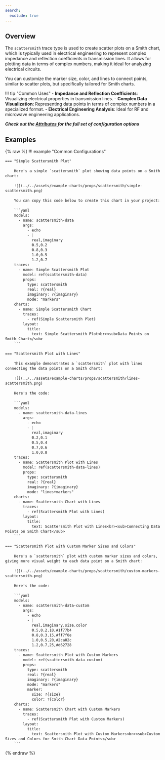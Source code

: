 ```yaml
---
search:
  exclude: true
---
```

<!--start-->
## Overview

The `scattersmith` trace type is used to create scatter plots on a Smith chart, which is typically used in electrical engineering to represent complex impedance and reflection coefficients in transmission lines. It allows for plotting data in terms of complex numbers, making it ideal for analyzing electrical circuits.

You can customize the marker size, color, and lines to connect points, similar to scatter plots, but specifically tailored for Smith charts.

!!! tip "Common Uses"
    - **Impedance and Reflection Coefficients**: Visualizing electrical properties in transmission lines.
    - **Complex Data Visualization**: Representing data points in terms of complex numbers in a specialized format.
    - **Electrical Engineering Analysis**: Ideal for RF and microwave engineering applications.

_**Check out the [Attributes](../configuration/Trace/Props/Scattersmith/#attributes) for the full set of configuration options**_

## Examples

{% raw %}
!!! example "Common Configurations"

    === "Simple Scattersmith Plot"

        Here's a simple `scattersmith` plot showing data points on a Smith chart:

        ![](../../assets/example-charts/props/scattersmith/simple-scattersmith.png)

        You can copy this code below to create this chart in your project:

        ```yaml
        models:
          - name: scattersmith-data
            args:
              - echo
              - |
                real,imaginary
                0.5,0.2
                0.8,0.3
                1.0,0.5
                1.2,0.7
        traces:
          - name: Simple Scattersmith Plot
            model: ref(scattersmith-data)
            props:
              type: scattersmith
              real: ?{real}
              imaginary: ?{imaginary}
              mode: "markers"
        charts:
          - name: Simple Scattersmith Chart
            traces:
              - ref(Simple Scattersmith Plot)
            layout:
              title:
                text: Simple Scattersmith Plot<br><sub>Data Points on Smith Chart</sub>
        ```

    === "Scattersmith Plot with Lines"

        This example demonstrates a `scattersmith` plot with lines connecting the data points on a Smith chart:

        ![](../../assets/example-charts/props/scattersmith/lines-scattersmith.png)

        Here's the code:

        ```yaml
        models:
          - name: scattersmith-data-lines
            args:
              - echo
              - |
                real,imaginary
                0.2,0.1
                0.5,0.4
                0.7,0.6
                1.0,0.8
        traces:
          - name: Scattersmith Plot with Lines
            model: ref(scattersmith-data-lines)
            props:
              type: scattersmith
              real: ?{real}
              imaginary: ?{imaginary}
              mode: "lines+markers"
        charts:
          - name: Scattersmith Chart with Lines
            traces:
              - ref(Scattersmith Plot with Lines)
            layout:
              title:
                text: Scattersmith Plot with Lines<br><sub>Connecting Data Points on Smith Chart</sub>
        ```

    === "Scattersmith Plot with Custom Marker Sizes and Colors"

        Here's a `scattersmith` plot with custom marker sizes and colors, giving more visual weight to each data point on a Smith chart:

        ![](../../assets/example-charts/props/scattersmith/custom-markers-scattersmith.png)

        Here's the code:

        ```yaml
        models:
          - name: scattersmith-data-custom
            args:
              - echo
              - |
                real,imaginary,size,color
                0.5,0.2,10,#1f77b4
                0.8,0.3,15,#ff7f0e
                1.0,0.5,20,#2ca02c
                1.2,0.7,25,#d62728
        traces:
          - name: Scattersmith Plot with Custom Markers
            model: ref(scattersmith-data-custom)
            props:
              type: scattersmith
              real: ?{real}
              imaginary: ?{imaginary}
              mode: "markers"
              marker:
                size: ?{size}
                color: ?{color}
        charts:
          - name: Scattersmith Chart with Custom Markers
            traces:
              - ref(Scattersmith Plot with Custom Markers)
            layout:
              title:
                text: Scattersmith Plot with Custom Markers<br><sub>Custom Sizes and Colors for Smith Chart Data Points</sub>
        ```

{% endraw %}
<!--end-->